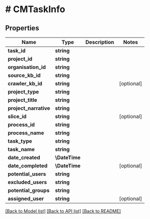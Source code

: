# # CMTaskInfo

## Properties

Name | Type | Description | Notes
------------ | ------------- | ------------- | -------------
**task_id** | **string** |  |
**project_id** | **string** |  |
**organisation_id** | **string** |  |
**source_kb_id** | **string** |  |
**crawler_kb_id** | **string** |  | [optional]
**project_type** | **string** |  |
**project_title** | **string** |  |
**project_narrative** | **string** |  |
**slice_id** | **string** |  | [optional]
**process_id** | **string** |  |
**process_name** | **string** |  |
**task_type** | **string** |  |
**task_name** | **string** |  |
**date_created** | **\DateTime** |  |
**date_completed** | **\DateTime** |  | [optional]
**potential_users** | **string** |  |
**excluded_users** | **string** |  |
**potential_groups** | **string** |  |
**assigned_user** | **string** |  | [optional]

[[Back to Model list]](../../README.md#models) [[Back to API list]](../../README.md#endpoints) [[Back to README]](../../README.md)
